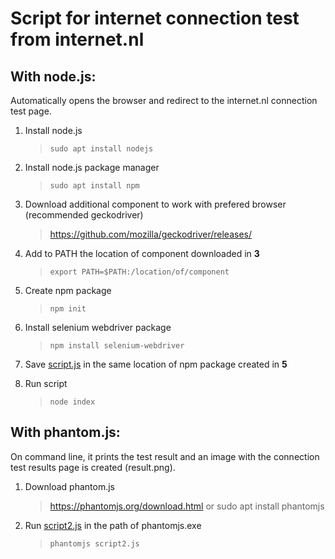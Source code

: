 # Script for internet connection test from internet.nl

## With node.js:

Automatically opens the browser and redirect to the internet.nl connection test page.

1. Install node.js
    > `sudo apt install nodejs`
2. Install node.js package manager
    > `sudo apt install npm`

3. Download additional component to work with prefered browser (recommended geckodriver)
    > https://github.com/mozilla/geckodriver/releases/
4. Add to PATH the location of component downloaded in **3**
    > `export PATH=$PATH:/location/of/component`
5. Create npm package 
    > `npm init`
6.  Install selenium webdriver package
    > `npm install selenium-webdriver`
7. Save [script.js](https://github.com/saraferreirascf/Automatic-connection-test/blob/main/script.js) in the same location of npm package created in **5**
8. Run script
    > `node index`

## With phantom.js:

On command line, it prints the test result and an image with the connection test results page is created (result.png).

1. Download phantom.js 
    > https://phantomjs.org/download.html
    or
    > sudo apt install phantomjs

2. Run [script2.js](https://github.com/saraferreirascf/Automatic-connection-test/blob/main/script2.js) in the path of phantomjs.exe
    > `phantomjs script2.js`
    





